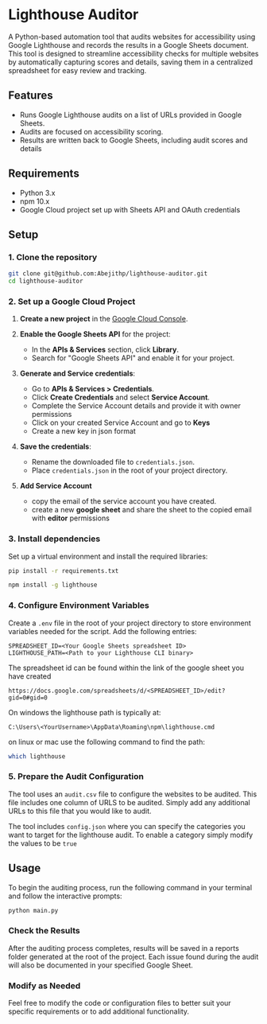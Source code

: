 # Lighthouse Auditor

A Python-based automation tool that audits websites for accessibility using Google Lighthouse and records the results in a Google Sheets document. This tool is designed to streamline accessibility checks for multiple websites by automatically capturing scores and details, saving them in a centralized spreadsheet for easy review and tracking.

## Features

- Runs Google Lighthouse audits on a list of URLs provided in Google Sheets.
- Audits are focused on accessibility scoring.
- Results are written back to Google Sheets, including audit scores and details

## Requirements

- Python 3.x
- npm 10.x
- Google Cloud project set up with Sheets API and OAuth credentials

## Setup

### 1. Clone the repository
```bash
git clone git@github.com:Abejithp/lighthouse-auditor.git
cd lighthouse-auditor
```

### 2. Set up a Google Cloud Project

1. **Create a new project** in the [Google Cloud Console](https://console.cloud.google.com/).
   
2. **Enable the Google Sheets API** for the project:
   - In the **APIs & Services** section, click **Library**.
   - Search for "Google Sheets API" and enable it for your project.

3. **Generate and Service credentials**:
   - Go to **APIs & Services > Credentials**.
   - Click **Create Credentials** and select **Service Account**.
   - Complete the Service Account details and provide it with owner permissions
   - Click on your created Service Account and go to **Keys**
   - Create a new key in json format
   
4. **Save the credentials**:
   - Rename the downloaded file to `credentials.json`.
   - Place `credentials.json` in the root of your project directory.

5. **Add Service Account**
   - copy the email of the service account you have created.
   - create a new **google sheet** and share the sheet to the copied email with **editor** permissions

### 3. Install dependencies

Set up a virtual environment and install the required libraries:

```bash
pip install -r requirements.txt
```

```bash
npm install -g lighthouse
```

### 4. Configure Environment Variables

Create a `.env` file in the root of your project directory to store environment variables needed for the script. Add the following entries:

```plaintext
SPREADSHEET_ID=<Your Google Sheets spreadsheet ID>
LIGHTHOUSE_PATH=<Path to your Lighthouse CLI binary>
```

The spreadsheet id can be found within the link of the google sheet you have created

```plaintext
https://docs.google.com/spreadsheets/d/<SPREADSHEET_ID>/edit?gid=0#gid=0
```
On windows the lighthouse path is typically at:
```plaintext
C:\Users\<YourUsername>\AppData\Roaming\npm\lighthouse.cmd
```

on linux or mac use the following command to find the path:
```bash
which lighthouse
```
### 5. Prepare the Audit Configuration

The tool uses an `audit.csv` file to configure the websites to be audited. This file includes one column of URLS to be audited. Simply add any additional URLs to this file that you would like to audit.

The tool includes `config.json` where you can specify the categories you want to target for the lighthouse audit. To enable a category simply modify the values to be `true`

## Usage

To begin the auditing process, run the following command in your terminal and follow the interactive prompts:

```bash
python main.py 
```


### Check the Results

After the auditing process completes, results will be saved in a reports folder generated at the root of the project. Each issue found during the audit will also be documented in your specified Google Sheet.

### Modify as Needed

Feel free to modify the code or configuration files to better suit your specific requirements or to add additional functionality.
